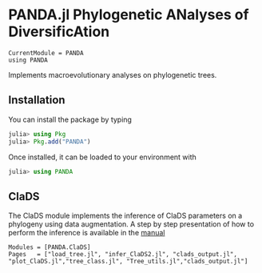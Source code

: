 # PANDA.jl    Phylogenetic ANalyses of DiversificAtion

```@meta
CurrentModule = PANDA
using PANDA
```

Implements macroevolutionary analyses on phylogenetic trees.

## Installation

You can install the package by typing

```julia
julia> using Pkg
julia> Pkg.add("PANDA")
```

Once installed, it can be loaded to your environment with

```julia
julia> using PANDA
```

## ClaDS

The ClaDS module implements the inference of ClaDS parameters on a phylogeny using data augmentation. A step by step presentation of how to perform the inference is available in the [manual](clads/tutorial.md)

```@autodocs
Modules = [PANDA.ClaDS]
Pages   = ["load_tree.jl", "infer_ClaDS2.jl", "clads_output.jl", "plot_ClaDS.jl","tree_class.jl", "Tree_utils.jl","clads_output.jl"]
```
